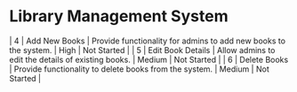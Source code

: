 # Library Management System
| 4  | Add New Books                  | Provide functionality for admins to add new books to the system.     | High     | Not Started |
| 5  | Edit Book Details              | Allow admins to edit the details of existing books.                  | Medium   | Not Started |
| 6  | Delete Books                   | Provide functionality to delete books from the system.               | Medium   | Not Started |
